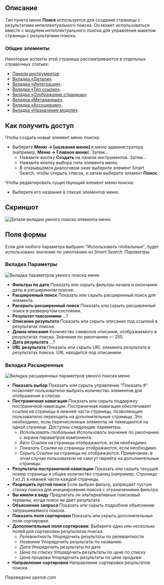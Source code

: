 <!-- Filename: Help4.x:Menu_Item:_Search / Display title: Поиск   -->

## Описание

Тип пункта меню **Поиск** используется для создания страницы с результатами интеллектуального поиска. Он может использоваться вместе с модулем интеллектуального поиска для управления макетом страницы с результатами поиска.

### Общие элементы

Некоторые аспекты этой страницы рассматриваются в отдельных справочных статьях:

* [Панели инструментов](jdocmanual?article=help/common-elements/toolbars).
* [Вкладка «Детали»](jdocmanual?article=help/menu-items-common/menu-item-details).
* [Вкладка «Интеграция»](jdocmanual?article=help/menu-items-common/menu-item-integration).
* [Вкладка «Тип ссылки»](jdocmanual?article=help/menu-items-common/menu-item-link-type).
* [Вкладка «Отображение страницы»](jdocmanual?article=help/menu-items-common/menu-item-page-display).
* [Вкладка «Метаданные»](jdocmanual?article=help/menu-items-common/menu-item-metadata).
* [Вкладка «Ассоциации»](jdocmanual?article=help/common-elements/edit-associations).
* [Вкладка «Назначение модуля»](jdocmanual?article=help/menu-items-common/menu-item-module-assignment).

## Как получить доступ

Чтобы создать новый элемент меню поиска:

- Выберите **Меню → \[название меню\]** в меню администратора
  (например, **Меню → Главное меню**). Затем...
  - Нажмите кнопку **Создать** на панели инструментов. Затем...
  - Нажмите кнопку выбора типа элемента меню.
  - В открывшемся диалоговом окне выберите элемент Smart Search, чтобы открыть список, и
    затем выберите элемент **Поиск**.

Чтобы редактировать существующий элемент меню поиска:

- Выберите его название в списке элементов меню.

## Скриншот

![Детали вкладки умного поиска элемента меню](../../../ru/images/menu-items/smart-search-search-details-tab.png)

## Поля формы

Если для любого параметра выбрано "Использовать глобальные", будет использовано значение по умолчанию из *Smart Search: Параметры*.

### Вкладка Параметры

![Вкладка параметров умного поиска меню](../../../ru/images/menu-items/smart-search-search-options-tab.png)

- **Фильтры по дате** Показать или скрыть фильтры начала и окончания даты в расширенном поиске.
- **Расширенный поиск** Показать или скрыть расширенный поиск для элемента.
- **Раскрыть расширенный поиск** Показать или скрыть расширенный поиск в развернутом состоянии.
- **Результат таксономии** ...?
- **Описание результата** Показать или скрыть описание под ссылкой в ​​результатах поиска.
- **Длина описания** Количество символов описания, отображаемого в результатах поиска. Значение по умолчанию — 255.
- **Дата результата** ...?
- **URL результата** Показать или скрыть URL элемента результата в результатах поиска. URL находится под описанием.

### Вкладка Расширенные

![Вкладка расширенных параметров умного поиска меню](../../../ru/images/menu-items/smart-search-search-advanced-tab.png)

- **Показать выбор** Показать или скрыть управление "Показать \#" позволяет пользователю выбрать количество элементов для отображения в списке.
- **Постраничная навигация** Показать или скрыть поддержку постраничной навигации. Постраничная навигация обеспечивает ссылки на страницы в нижней части страницы, позволяющие пользователю переходить на дополнительные страницы. Это необходимо, если перечисленные элементы не помещаются на одной странице.
    Доступны следующие параметры.
    - *Использовать глобальные* Использовать значение по умолчанию с экрана параметров компонента.
    - *Авто* Ссылки на страницы отображаются, если необходимо.
    - *Показать* Ссылки на страницы отображаются, если необходимо.
    - *Скрыть* Ссылки на страницы не отображаются. Примечание: в этом случае пользователи не смогут перейти на дополнительные страницы.
- **Результаты постраничной навигации** Показать или скрыть текущий номер страницы и общее количество страниц (например, *Страница 1 из 2*) в нижней части каждой страницы.
- **Разрешить пустой поиск** Если выбран фильтр, разрешает пустую строку поиска для инициирования поиска с ограничениями фильтра.
- **Вы имели в виду** Предлагать ли альтернативные поисковые термины, когда поиск не дает результата.
- **Объяснение запроса** Показать или скрыть подробное объяснение запрашиваемого поиска.
- **Показать поля сортировки** Показать или скрыть дополнительные поля сортировки.
- **Дополнительные поля сортировки**: Выберите одно или несколько полей для сортировки результатов поиска:
  - *Релевантность* Упорядочить результаты по релевантности
  - *Название* Упорядочить результаты по названию
  - *Дата* Упорядочить результаты по дате
  - *Цена по списку* Упорядочить результаты по цене по списку
  - *Цена продажи* Упорядочить результаты по цене продажи
- **Направление сортировки** Направление сортировки результатов поиска.

*Переведено openai.com*

